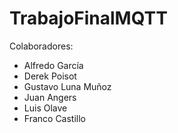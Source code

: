 # TrabajoFinalMQTT
Colaboradores:
- Alfredo García
- Derek Poisot
- Gustavo Luna Muñoz
- Juan Angers
- Luis Olave
- Franco Castillo
